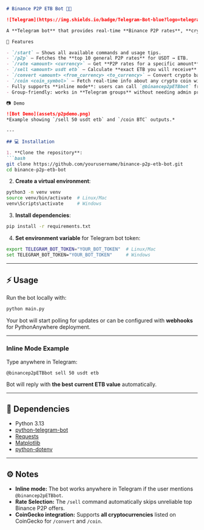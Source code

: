 ````markdown
# Binance P2P ETB Bot 🤖💱

![Telegram](https://img.shields.io/badge/Telegram-Bot-blue?logo=telegram) ![Python](https://img.shields.io/badge/Python-3.13-blue?logo=python) ![Requests](https://img.shields.io/badge/Requests-2.31.0-orange) ![Matplotlib](https://img.shields.io/badge/Matplotlib-3.9.1-purple)  

A **Telegram bot** that provides real-time **Binance P2P rates**, **crypto conversions**, and **coin info** with charts, all in **ETB** or other currencies. Works in **inline mode** and in **groups**.  

🚀 Features

- `/start` – Shows all available commands and usage tips.  
- `/p2p` – Fetches the **top 10 general P2P rates** for USDT → ETB.  
- `/rate <amount> <currency>` – Get **P2P rates for a specific amount** in any fiat or crypto.  
- `/sell <amount> usdt etb` – Calculate **exact ETB you will receive** for selling USDT (picks reliable rates to avoid frozen offers).  
- `/convert <amount> <from_currency> <to_currency>` – Convert crypto based on CoinGecko data.  
- `/coin <coin_symbol>` – Fetch real-time info about any crypto coin with a **7-day price chart**.  
- Fully supports **inline mode**: users can call `@binancep2pETBbot` from anywhere in Telegram.  
- Group-friendly: works in **Telegram groups** without needing admin privileges (optional).  

📷 Demo

![Bot Demo](assets/p2pdemo.png)  
*Example showing `/sell 50 usdt etb` and `/coin BTC` outputs.*

---

## 💻 Installation

1. **Clone the repository**:  
```bash
git clone https://github.com/yourusername/binance-p2p-etb-bot.git
cd binance-p2p-etb-bot
````

2. **Create a virtual environment**:

```bash
python3 -m venv venv
source venv/bin/activate  # Linux/Mac
venv\Scripts\activate     # Windows
```

3. **Install dependencies**:

```bash
pip install -r requirements.txt
```

4. **Set environment variable** for Telegram bot token:

```bash
export TELEGRAM_BOT_TOKEN="YOUR_BOT_TOKEN"  # Linux/Mac
set TELEGRAM_BOT_TOKEN="YOUR_BOT_TOKEN"     # Windows
```

---

## ⚡ Usage

Run the bot locally with:

```bash
python main.py
```

Your bot will start polling for updates or can be configured with **webhooks** for PythonAnywhere deployment.

---

### Inline Mode Example

Type anywhere in Telegram:

```
@binancep2pETBbot sell 50 usdt etb
```

Bot will reply with **the best current ETB value** automatically.

---

## 🔧 Dependencies

* Python 3.13
* [python-telegram-bot](https://github.com/python-telegram-bot/python-telegram-bot)
* [Requests](https://docs.python-requests.org/)
* [Matplotlib](https://matplotlib.org/)
* [python-dotenv](https://github.com/theskumar/python-dotenv)

---

## ⚙️ Notes

* **Inline mode:** The bot works anywhere in Telegram if the user mentions `@binancep2pETBbot`.
* **Rate Selection:** The `/sell` command automatically skips unreliable top Binance P2P offers.
* **CoinGecko integration:** Supports **all cryptocurrencies** listed on CoinGecko for `/convert` and `/coin`.
